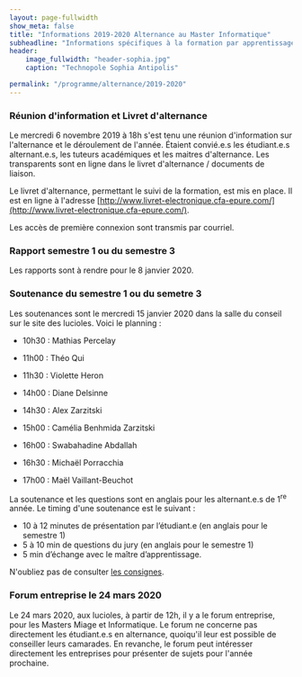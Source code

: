 ```yaml
---
layout: page-fullwidth
show_meta: false
title: "Informations 2019-2020 Alternance au Master Informatique"
subheadline: "Informations spécifiques à la formation par apprentissage et par contrat de professionnalisation pour l'année 2019-2020"
header:
    image_fullwidth: "header-sophia.jpg"
    caption: "Technopole Sophia Antipolis"

permalink: "/programme/alternance/2019-2020"
---
```


### Réunion d'information et Livret d'alternance ###

Le mercredi 6 novembre 2019 à 18h s'est tenu une réunion d'information sur l'alternance et le déroulement de l'année. Étaient convié.e.s les étudiant.e.s alternant.e.s, les tuteurs académiques et les maitres d'alternance. Les transparents sont en ligne dans le livret d'alternance / documents de liaison. 

Le livret d'alternance, permettant le suivi de la formation, est mis en place. Il est en ligne à l'adresse [http://www.livret-electronique.cfa-epure.com/](http://www.livret-electronique.cfa-epure.com/). 

Les accès de première connexion sont transmis par courriel.


### Rapport semestre 1 ou du semestre 3 ###

Les rapports sont à rendre pour le 8 janvier 2020.

### Soutenance du semestre 1 ou du semetre 3 ###

Les soutenances sont le mercredi 15 janvier 2020 dans la salle du conseil sur le site des lucioles. Voici le planning : 
  * 10h30 : Mathias Percelay
  * 11h00 : Théo Qui
  * 11h30 : Violette Heron
  
  * 14h00 : Diane Delsinne
  * 14h30 : Alex Zarzitski
  * 15h00 : Camélia Benhmida Zarzitski
  * 16h00 : Swabahadine Abdallah
  * 16h30 : Michaël Porracchia
  * 17h00 : Maël Vaillant-Beuchot
  
La soutenance et les questions sont en anglais pour les alternant.e.s de 1<sup>re</sup> année.
Le timing d'une soutenance est le suivant : 
  * 10 à 12 minutes de présentation par l’étudiant.e (en anglais pour le semestre 1)
  * 5 à 10 min de questions du jury (en anglais pour le semestre 1)
  * 5 min d’échange avec le maître d’apprentissage.
  
N'oubliez pas de consulter [les consignes](https://unice-my.sharepoint.com/:w:/g/personal/philippe_renevier_unice_fr/Ec3dGZNgy9pMtje0263ZB3wBKbyTW0dmP0dK4xj7AKW1WQ?e=abWbfe).

### Forum entreprise le 24 mars 2020 ###

Le 24 mars 2020, aux lucioles, à partir de 12h, il y a le forum entreprise, pour les Masters Miage et Informatique. Le forum ne concerne pas directement les étudiant.e.s en alternance, quoiqu'il leur est possible de conseiller leurs camarades. En revanche, le forum peut intéresser directement les entreprises pour présenter de sujets pour l'année prochaine.